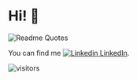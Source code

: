 # Hi! 👋

<!-- ![Jokes Card](https://readme-jokes.vercel.app/api?theme=vue) -->
![Readme Quotes](https://quotes-github-readme.vercel.app/api?type=horizontal)
<!-- ![c3y1huang GitHub stats](https://github-readme-stats.vercel.app/api?username=c3y1huang&count_private=true&show_icons=true&cache_seconds=1800) -->

You can find me [![Linkedin](https://i.stack.imgur.com/gVE0j.png) LinkedIn](https://www.linkedin.com/in/c3y1huang/).

![visitors](https://visitor-badge.glitch.me/badge?page_id=c3y1huang&left_color=grey&right_color=blue)

<!--
**c3y1huang/c3y1huang** is a ✨ _special_ ✨ repository because its `README.md` (this file) appears on your GitHub profile.

Here are some ideas to get you started:

- 🔭 I’m currently working on ...
- 🌱 I’m currently learning ...
- 👯 I’m looking to collaborate on ...
- 🤔 I’m looking for help with ...
- 💬 Ask me about ...
- 📫 How to reach me: ...
- 😄 Pronouns: ...
- ⚡ Fun fact: ...
-->
